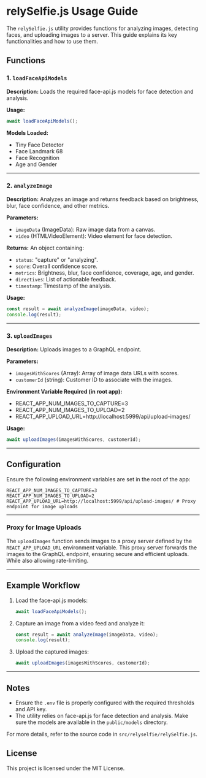 # relySelfie.js Usage Guide

The `relySelfie.js` utility provides functions for analyzing images, detecting faces, and uploading images to a server. This guide explains its key functionalities and how to use them.

## Functions

### 1. `loadFaceApiModels`

**Description:**
Loads the required face-api.js models for face detection and analysis.

**Usage:**
```javascript
await loadFaceApiModels();
```

**Models Loaded:**
- Tiny Face Detector
- Face Landmark 68
- Face Recognition
- Age and Gender

---

### 2. `analyzeImage`

**Description:**
Analyzes an image and returns feedback based on brightness, blur, face confidence, and other metrics.

**Parameters:**
- `imageData` (ImageData): Raw image data from a canvas.
- `video` (HTMLVideoElement): Video element for face detection.

**Returns:**
An object containing:
- `status`: "capture" or "analyzing".
- `score`: Overall confidence score.
- `metrics`: Brightness, blur, face confidence, coverage, age, and gender.
- `directives`: List of actionable feedback.
- `timestamp`: Timestamp of the analysis.

**Usage:**
```javascript
const result = await analyzeImage(imageData, video);
console.log(result);
```

---

### 3. `uploadImages`

**Description:**
Uploads images to a GraphQL endpoint.

**Parameters:**
- `imagesWithScores` (Array): Array of image data URLs with scores.
- `customerId` (string): Customer ID to associate with the images.

**Environment Variable Required (in root app):**
- REACT_APP_NUM_IMAGES_TO_CAPTURE=3
- REACT_APP_NUM_IMAGES_TO_UPLOAD=2
- REACT_APP_UPLOAD_URL=http://localhost:5999/api/upload-images/

**Usage:**
```javascript
await uploadImages(imagesWithScores, customerId);
```

---

## Configuration

Ensure the following environment variables are set in the root of the app:

```env
REACT_APP_NUM_IMAGES_TO_CAPTURE=3
REACT_APP_NUM_IMAGES_TO_UPLOAD=2
REACT_APP_UPLOAD_URL=http://localhost:5999/api/upload-images/ # Proxy endpoint for image uploads
```

---

### Proxy for Image Uploads

The `uploadImages` function sends images to a proxy server defined by the `REACT_APP_UPLOAD_URL` environment variable. This proxy server forwards the images to the GraphQL endpoint, ensuring secure and efficient uploads. While also allowing rate-limiting.

---

## Example Workflow

1. Load the face-api.js models:
   ```javascript
   await loadFaceApiModels();
   ```

2. Capture an image from a video feed and analyze it:
   ```javascript
   const result = await analyzeImage(imageData, video);
   console.log(result);
   ```

3. Upload the captured images:
   ```javascript
   await uploadImages(imagesWithScores, customerId);
   ```

---

## Notes

- Ensure the `.env` file is properly configured with the required thresholds and API key.
- The utility relies on face-api.js for face detection and analysis. Make sure the models are available in the `public/models` directory.

For more details, refer to the source code in `src/relyselfie/relySelfie.js`.


## License

This project is licensed under the MIT License.